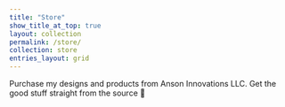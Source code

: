 ```yaml
---
title: "Store"
show_title_at_top: true
layout: collection
permalink: /store/
collection: store
entries_layout: grid
---
```


Purchase my designs and products from Anson Innovations LLC. Get the good stuff straight from the source 📍
